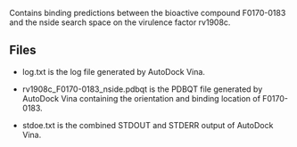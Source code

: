 Contains binding predictions between the bioactive compound F0170-0183 and the nside search space on the virulence factor rv1908c.

## Files

- log.txt is the log file generated by AutoDock Vina.

- rv1908c_F0170-0183_nside.pdbqt is the PDBQT file generated by AutoDock Vina containing the orientation and binding location of F0170-0183.

- stdoe.txt is the combined STDOUT and STDERR output of AutoDock Vina.

